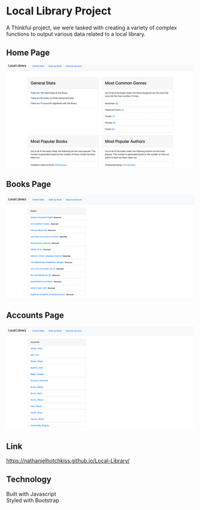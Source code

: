 # Local Library Project

A Thinkful project, we were tasked with creating a variety of complex functions to output various data related to a local library.  

## Home Page
![A screen shot of the home page](/images/home.png)  

## Books Page
![A screen shot of the books page](/images/books.png)  

## Accounts Page
![A screen shot of the accounts page](images/accounts.png)  

## Link

https://nathanielhotchkiss.github.io/Local-Library/

## Technology

Built with Javascript  
Styled with Bootstrap
